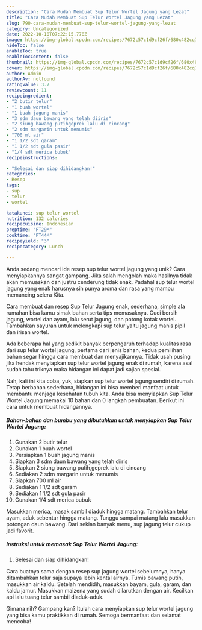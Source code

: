 ```yaml
---
description: "Cara Mudah Membuat Sup Telur Wortel Jagung yang Lezat"
title: "Cara Mudah Membuat Sup Telur Wortel Jagung yang Lezat"
slug: 790-cara-mudah-membuat-sup-telur-wortel-jagung-yang-lezat
category: Uncategorized
date: 2022-10-10T07:22:15.778Z
image: https://img-global.cpcdn.com/recipes/7672c57c1d9cf26f/680x482cq70/sup-telur-wortel-jagung-foto-resep-utama.jpg
hideToc: false
enableToc: true
enableTocContent: false
thumbnail: https://img-global.cpcdn.com/recipes/7672c57c1d9cf26f/680x482cq70/sup-telur-wortel-jagung-foto-resep-utama.jpg
cover: https://img-global.cpcdn.com/recipes/7672c57c1d9cf26f/680x482cq70/sup-telur-wortel-jagung-foto-resep-utama.jpg
author: Admin
authorAv: notfound
ratingvalue: 3.7
reviewcount: 11
recipeingredient:
- "2 butir telur"
- "1 buah wortel"
- "1 buah jagung manis"
- "3 sdm daun bawang yang telah diiris"
- "2 siung bawang putihgeprek lalu di cincang"
- "2 sdm margarin untuk menumis"
- "700 ml air"
- "1 1/2 sdt garam"
- "1 1/2 sdt gula pasir"
- "1/4 sdt merica bubuk"
recipeinstructions:

- "Selesai dan siap dihidangkan!"
categories:
- Resep
tags:
- sup
- telur
- wortel

katakunci: sup telur wortel 
nutrition: 132 calories
recipecuisine: Indonesian
preptime: "PT29M"
cooktime: "PT44M"
recipeyield: "3"
recipecategory: Lunch

---
```





Anda sedang mencari ide resep sup telur wortel jagung yang unik? Cara menyiapkannya sangat gampang. Jika salah mengolah maka hasilnya tidak akan memuaskan dan justru cenderung tidak enak. Padahal sup telur wortel jagung yang enak harusnya sih punya aroma dan rasa yang mampu memancing selera Kita.





Cara membuat dan resep Sup Telur Jagung enak, sederhana, simple ala rumahan bisa kamu simak bahan serta tips memasaknya. Cuci bersih jagung, wortel dan ayam, lalu serut jagung, dan potong kotak wortel. Tambahkan sayuran untuk melengkapi sup telur yaitu jagung manis pipil dan irisan wortel.

Ada beberapa hal yang sedikit banyak berpengaruh terhadap kualitas rasa dari sup telur wortel jagung, pertama dari jenis bahan, kedua pemilihan bahan segar hingga cara membuat dan menyajikannya. Tidak usah pusing jika hendak menyiapkan sup telur wortel jagung enak di rumah, karena asal sudah tahu triknya maka hidangan ini dapat jadi sajian spesial.






Nah, kali ini kita coba, yuk, siapkan sup telur wortel jagung sendiri di rumah. Tetap berbahan sederhana, hidangan ini bisa memberi manfaat untuk membantu menjaga kesehatan tubuh kita. Anda bisa menyiapkan Sup Telur Wortel Jagung memakai 10 bahan dan 0 langkah pembuatan. Berikut ini cara untuk membuat hidangannya.

<!--inarticleads1-->

##### Bahan-bahan dan bumbu yang dibutuhkan untuk menyiapkan Sup Telur Wortel Jagung:

1. Gunakan 2 butir telur
1. Gunakan 1 buah wortel
1. Persiapkan 1 buah jagung manis
1. Siapkan 3 sdm daun bawang yang telah diiris
1. Siapkan 2 siung bawang putih,geprek lalu di cincang
1. Sediakan 2 sdm margarin untuk menumis
1. Siapkan 700 ml air
1. Sediakan 1 1/2 sdt garam
1. Sediakan 1 1/2 sdt gula pasir
1. Gunakan 1/4 sdt merica bubuk


Masukkan merica, masak sambil diaduk hingga matang. Tambahkan telur ayam, aduk sebentar hingga matang. Tunggu sampai matang lalu masukkan potongan daun bawang. Dari sekian banyak menu, sup jagung telur cukup jadi favorit. 

<!--inarticleads2-->

##### Instruksi untuk memasak Sup Telur Wortel Jagung:


1. Selesai dan siap dihidangkan!

Cara buatnya sama dengan resep sup jagung wortel sebelumnya, hanya ditambahkan telur saja supaya lebih kental airnya. Tumis bawang putih, masukkan air kaldu. Setelah mendidih, masukkan bayam, gula, garam, dan kaldu jamur. Masukkan maizena yang sudah dilarutkan dengan air. Kecilkan api lalu tuang telur sambil diaduk-aduk. 

Gimana nih? Gampang kan? Itulah cara menyiapkan sup telur wortel jagung yang bisa kamu praktikkan di rumah. Semoga bermanfaat dan selamat mencoba!
